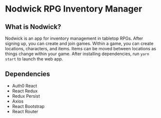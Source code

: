 # Nodwick RPG Inventory Manager

## What is Nodwick?

Nodwick is an app for inventory management in tabletop RPGs. After signing up, you can create and join games. Within a game, you can create locations, characters, and items. Items can be moved between locations as things change within your game. After installing dependencies, run ```yarn start``` to launch the web app.

## Dependencies
- Auth0 React
- React Redux
- Redux Persist
- Axios
- React Bootstrap
- React Router